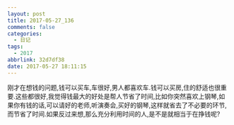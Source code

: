 ```yaml
---
layout: post
title: 2017-05-27_136
comments: false
categories:
  - 日记
tags:
  - 2017
abbrlink: 32d7df38
date: 2017-05-27 18:11:15
---
```


  刚才在想钱的问题,钱可以买车,车很好,男人都喜欢车.钱可以买房,住的舒适也很重要.这些都很好,我觉得钱最大的好处是帮人节省了时间,比如你突然喜欢上钢琴,如果你有钱的话,可以请好的老师,听演奏会,买好的钢琴,这样就省去了不必要的环节,而节省了时间.如果反过来想,那么充分利用时间的人,是不是就相当于在挣钱呢?
